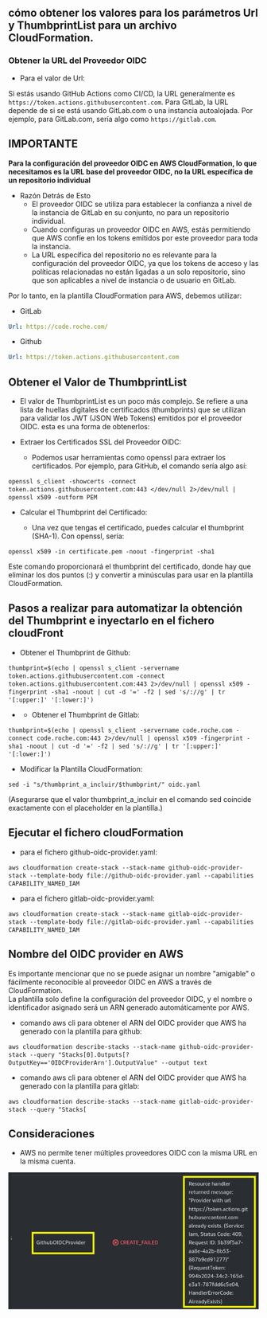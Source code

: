 ## cómo obtener los valores para los parámetros Url y ThumbprintList para un archivo CloudFormation.

### Obtener la URL del Proveedor OIDC

* Para el valor de Url:

Si estás usando GitHub Actions como CI/CD, la URL generalmente es `https://token.actions.githubusercontent.com`.
Para GitLab, la URL depende de si se está usando GitLab.com o una instancia autoalojada. 
Por ejemplo, para GitLab.com, sería algo como `https://gitlab.com`.

## IMPORTANTE

**Para la configuración del proveedor OIDC en AWS CloudFormation, lo que necesitamos es la URL base del proveedor OIDC, 
no la URL específica de un repositorio individual**

* Razón Detrás de Esto
  * El proveedor OIDC se utiliza para establecer la confianza a nivel de la instancia de GitLab en su conjunto, no para un repositorio individual.
  * Cuando configuras un proveedor OIDC en AWS, estás permitiendo que AWS confíe en los tokens emitidos por este proveedor para toda la instancia.
  * La URL específica del repositorio no es relevante para la configuración del proveedor OIDC, ya que los tokens de acceso 
    y las políticas relacionadas no están ligadas a un solo repositorio, sino que son aplicables a nivel de instancia o de usuario en GitLab.

Por lo tanto, en la plantilla CloudFormation para AWS, debemos utilizar:

* GitLab
```yaml
Url: https://code.roche.com/
```

* Github
```yaml
Url: https://token.actions.githubusercontent.com
```

## Obtener el Valor de ThumbprintList

* El valor de ThumbprintList es un poco más complejo. Se refiere a una lista de huellas digitales de certificados 
(thumbprints) que se utilizan para validar los JWT (JSON Web Tokens) emitidos por el proveedor OIDC. 
esta es una forma de obtenerlos:

 - Extraer los Certificados SSL del Proveedor OIDC:

   * Podemos usar herramientas como openssl para extraer los certificados. Por ejemplo, para GitHub, 
     el comando sería algo así:
```shell
openssl s_client -showcerts -connect token.actions.githubusercontent.com:443 </dev/null 2>/dev/null | openssl x509 -outform PEM
```

 - Calcular el Thumbprint del Certificado:

    * Una vez que tengas el certificado, puedes calcular el thumbprint (SHA-1). Con openssl, sería:
```shell
openssl x509 -in certificate.pem -noout -fingerprint -sha1
```
Este comando proporcionará el thumbprint del certificado, donde hay que eliminar los dos puntos (:) y 
convertir a minúsculas para usar en la plantilla CloudFormation.

## Pasos a realizar para automatizar la obtención del Thumbprint e inyectarlo en el fichero cloudFront

* Obtener el Thumbprint de Github:
```commandline
thumbprint=$(echo | openssl s_client -servername token.actions.githubusercontent.com -connect token.actions.githubusercontent.com:443 2>/dev/null | openssl x509 -fingerprint -sha1 -noout | cut -d '=' -f2 | sed 's/://g' | tr '[:upper:]' '[:lower:]')
```

* * Obtener el Thumbprint de Gitlab:
```shell
thumbprint=$(echo | openssl s_client -servername code.roche.com -connect code.roche.com:443 2>/dev/null | openssl x509 -fingerprint -sha1 -noout | cut -d '=' -f2 | sed 's/://g' | tr '[:upper:]' '[:lower:]')
```

* Modificar la Plantilla CloudFormation:
```shell
sed -i "s/thumbprint_a_incluir/$thumbprint/" oidc.yaml
```
(Asegurarse que el valor thumbprint_a_incluir en el comando sed coincide exactamente con el placeholder en la plantilla.)

## Ejecutar el fichero cloudFormation

* para el fichero github-oidc-provider.yaml:
```shell
aws cloudformation create-stack --stack-name github-oidc-provider-stack --template-body file://github-oidc-provider.yaml --capabilities CAPABILITY_NAMED_IAM
```

* para el fichero gitlab-oidc-provider.yaml:
```shell
aws cloudformation create-stack --stack-name gitlab-oidc-provider-stack --template-body file://gitlab-oidc-provider.yaml --capabilities CAPABILITY_NAMED_IAM
```

## Nombre del OIDC provider en AWS

Es importante mencionar que no se puede asignar un nombre "amigable" o fácilmente reconocible al proveedor OIDC 
en AWS a través de CloudFormation. <br/>
La plantilla solo define la configuración del proveedor OIDC, y el nombre o identificador asignado será un ARN 
generado automáticamente por AWS.

* comando aws cli para obtener el ARN del OIDC provider que AWS ha generado con la plantilla para github:
```shell
aws cloudformation describe-stacks --stack-name github-oidc-provider-stack --query "Stacks[0].Outputs[?OutputKey=='OIDCProviderArn'].OutputValue" --output text
```

* comando aws cli para obtener el ARN del OIDC provider que AWS ha generado con la plantilla para gitlab:
```shell
aws cloudformation describe-stacks --stack-name gitlab-oidc-provider-stack --query "Stacks[
```

## Consideraciones

* AWS no permite tener múltiples proveedores OIDC con la misma URL en la misma cuenta.

![](./only-one-oidc-provider-with-same-url.jpg)


